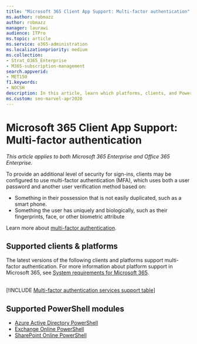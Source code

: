 ```yaml
---
title: "Microsoft 365 Client App Support: Multi-factor authentication"
ms.author: robmazz
author: robmazz
manager: laurawi
audience: ITPro
ms.topic: article
ms.service: o365-administration
ms.localizationpriority: medium
ms.collection: 
- Strat_O365_Enterprise
- M365-subscription-management
search.appverid:
- MET150
f1.keywords:
- NOCSH
description: In this article, learn which platforms, clients, and PowerShell modules support multi-factor authentication for Microsoft 365.
ms.custom: seo-marvel-apr2020
---
```


# Microsoft 365 Client App Support: Multi-factor authentication

*This article applies to both Microsoft 365 Enterprise and Office 365 Enterprise.*

To provide an additional level of security for sign-ins, clients may be configured to use multi-factor authentication (MFA), which uses both a user password and another user verification method based on:

- Something  in their possession that is not easily duplicated, such as a smart phone.
- Something the user has uniquely and biologically, such as their fingerprints, face, or other biometric attribute

Learn more about [multi-factor authentication](/azure/active-directory/authentication/multi-factor-authentication).

## Supported clients & platforms

The latest versions of the following clients and platforms support multi-factor authentication. For more information about platform support in Microsoft 365, see [System requirements for Microsoft 365](/microsoft-365/microsoft-365-and-office-resources).
<br>
<br>

[!INCLUDE [Multi-factor authentication services support table](../includes/microsoft-365-client-support-modern-authentication-include.md)]

## Supported PowerShell modules

- [Azure Active Directory PowerShell](/powershell/azure/active-directory/overview)
- [Exchange Online PowerShell](/powershell/exchange/exchange-online-powershell)
- [SharePoint Online PowerShell](/powershell/sharepoint/sharepoint-online/connect-sharepoint-online)
